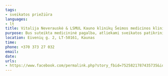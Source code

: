 ```yaml
---
tags:
- sveikatos priežiūra
languages:
- lt
title: Vitalija Neverauskė & LSMUL Kauno klinikų Šeimos medicinos klinika
purpose: Bus suteikta medicininė pagalba, atliekami sveikatos patikrinimai, išduodamos pažymos pradedantiems dirbti bei vaikams į ugdymo įstaigas. Registracija telefonu.
location: Eivenių g. 2, LT-50161, Kaunas
time: 
phone: +370 373 27 032
email: 
date: 
urls:
- https://www.facebook.com/permalink.php?story_fbid=7525821787435735&id=100000239669323
---
```

